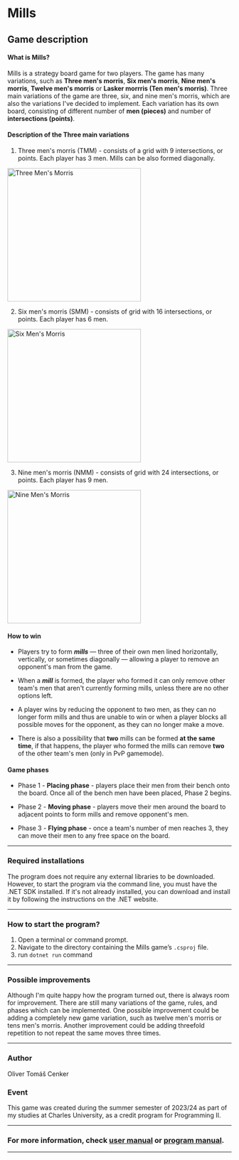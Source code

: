 # Mills

## Game description

#### What is Mills?
Mills is a strategy board game for two players. The game has many variations, such as **Three men's morris**, **Six men's morris**, **Nine men's morris**, **Twelve men's morris** or **Lasker morrris (Ten men's morris)**. Three main variations of the game are three, six, and nine men's morris, which are also the variations I've decided to implement. Each variation has its own board, consisting of different number of **men (pieces)** and number of **intersections (points)**.

#### Description of the Three main variations
1. Three men's morris (TMM) - consists of a grid with 9 intersections, or points. Each player has 3 men. Mills can be also formed diagonally.

<img src="https://github.com/user-attachments/assets/a40448cb-075a-4542-b96b-20711bf593da" alt="Three Men's Morris" width="300"/>

2. Six men's morris (SMM) - consists of grid with 16 intersections, or points. Each player has 6 men. 

<img src="https://github.com/user-attachments/assets/2503c23d-887f-4ef9-9065-594478507d8b" alt="Six Men's Morris" width="300"/>

3. Nine men's morris (NMM) - consists of grid with 24 intersections, or points. Each player has 9 men.

<img src="https://github.com/user-attachments/assets/1a049bd0-025d-4595-b6e8-229572c7f102" alt="Nine Men's Morris" width="300"/>

#### How to win
- Players try to form **_mills_** — three of their own men lined horizontally, vertically, or sometimes diagonally — allowing a player to remove an opponent's man from the game. 

- When a **_mill_** is formed, the player who formed it can only remove other team's men that aren't currently forming mills, unless there are no other options left. 

- A player wins by reducing the opponent to two men, as they can no longer form mills and thus are unable to win or when a player blocks all possible moves for the opponent, as they can no longer make a move.

- There is also a possibility that **two** mills can be formed **at the same time**, if that happens, the player who formed the mills can remove **two** of the other team's men (only in PvP gamemode).

#### Game phases
- Phase 1 - **Placing phase** - players place their men from their bench onto the board. Once all of the bench men have been placed, Phase 2 begins.

- Phase 2 - **Moving phase** - players move their men around the board to adjacent points to form mills and remove opponent's men.

- Phase 3 - **Flying phase** - once a team's number of men reaches 3, they can move their men to any free space on the board.

---
### Required installations

The program does not require any external libraries to be downloaded. However, to start the program via the command line, you must have the .NET SDK installed. If it's not already installed, you can download and install it by following the instructions on the .NET website.

---
### How to start the program?

1. Open a terminal or command prompt.
2. Navigate to the directory containing the Mills game’s `.csproj` file.
3. run `dotnet run` command 

---
### Possible improvements

Although I'm quite happy how the program turned out, there is always room for improvement. There are still many variations of the game, rules, and phases which can be implemented. One possible improvement could be adding a completely new game variation, such as twelve men's morris or tens men's morris. Another improvement could be adding threefold repetition to not repeat the same moves three times.

---
### Author
Oliver Tomáš Cenker

### Event
This game was created during the summer semester of 2023/24 as part of my studies at Charles University, as a credit program for Programming II. 

---
### For more information, check [user manual](docs/user%20manual.md) or [program manual](docs/program%20manual.md). 
---
